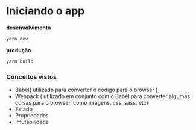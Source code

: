 # Iniciando o app

**desenvolvimento**

```bash
yarn dev
```

**produção**

```bash
yarn build
```

### Conceitos vistos

- Babel( utilizado para converter o código para o browser )
- Webpack ( utilizado em conjunto com o Babel para converter algumas coisas para o browser, como imagens, css, sass, etc)
- Estado
- Propriedades
- Imutabilidade
